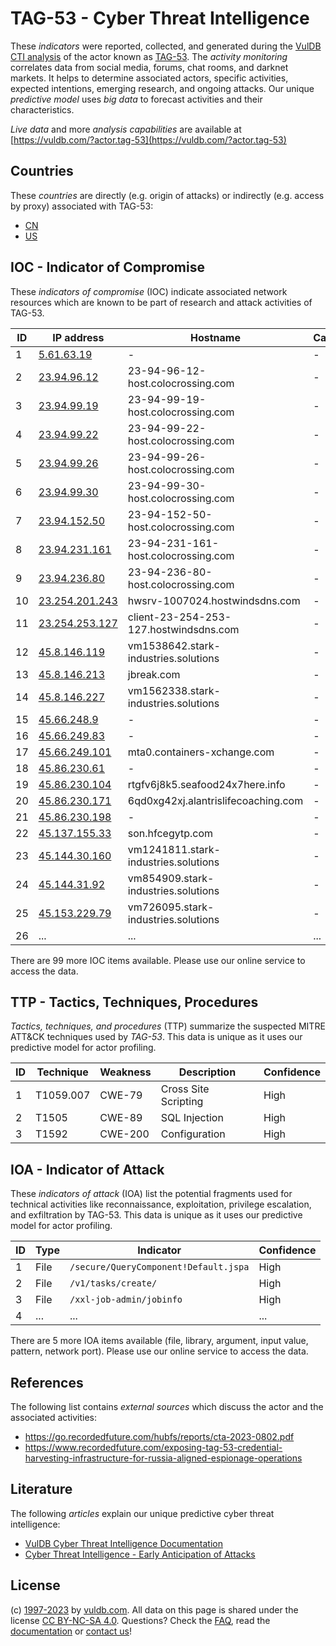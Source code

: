 # TAG-53 - Cyber Threat Intelligence

These _indicators_ were reported, collected, and generated during the [VulDB CTI analysis](https://vuldb.com/?kb.cti) of the actor known as [TAG-53](https://vuldb.com/?actor.tag-53). The _activity monitoring_ correlates data from social media, forums, chat rooms, and darknet markets. It helps to determine associated actors, specific activities, expected intentions, emerging research, and ongoing attacks. Our unique _predictive model_ uses _big data_ to forecast activities and their characteristics.

_Live data_ and more _analysis capabilities_ are available at [https://vuldb.com/?actor.tag-53](https://vuldb.com/?actor.tag-53)

## Countries

These _countries_ are directly (e.g. origin of attacks) or indirectly (e.g. access by proxy) associated with TAG-53:

* [CN](https://vuldb.com/?country.cn)
* [US](https://vuldb.com/?country.us)

## IOC - Indicator of Compromise

These _indicators of compromise_ (IOC) indicate associated network resources which are known to be part of research and attack activities of TAG-53.

ID | IP address | Hostname | Campaign | Confidence
-- | ---------- | -------- | -------- | ----------
1 | [5.61.63.19](https://vuldb.com/?ip.5.61.63.19) | - | - | High
2 | [23.94.96.12](https://vuldb.com/?ip.23.94.96.12) | 23-94-96-12-host.colocrossing.com | - | High
3 | [23.94.99.19](https://vuldb.com/?ip.23.94.99.19) | 23-94-99-19-host.colocrossing.com | - | High
4 | [23.94.99.22](https://vuldb.com/?ip.23.94.99.22) | 23-94-99-22-host.colocrossing.com | - | High
5 | [23.94.99.26](https://vuldb.com/?ip.23.94.99.26) | 23-94-99-26-host.colocrossing.com | - | High
6 | [23.94.99.30](https://vuldb.com/?ip.23.94.99.30) | 23-94-99-30-host.colocrossing.com | - | High
7 | [23.94.152.50](https://vuldb.com/?ip.23.94.152.50) | 23-94-152-50-host.colocrossing.com | - | High
8 | [23.94.231.161](https://vuldb.com/?ip.23.94.231.161) | 23-94-231-161-host.colocrossing.com | - | High
9 | [23.94.236.80](https://vuldb.com/?ip.23.94.236.80) | 23-94-236-80-host.colocrossing.com | - | High
10 | [23.254.201.243](https://vuldb.com/?ip.23.254.201.243) | hwsrv-1007024.hostwindsdns.com | - | High
11 | [23.254.253.127](https://vuldb.com/?ip.23.254.253.127) | client-23-254-253-127.hostwindsdns.com | - | High
12 | [45.8.146.119](https://vuldb.com/?ip.45.8.146.119) | vm1538642.stark-industries.solutions | - | High
13 | [45.8.146.213](https://vuldb.com/?ip.45.8.146.213) | jbreak.com | - | High
14 | [45.8.146.227](https://vuldb.com/?ip.45.8.146.227) | vm1562338.stark-industries.solutions | - | High
15 | [45.66.248.9](https://vuldb.com/?ip.45.66.248.9) | - | - | High
16 | [45.66.249.83](https://vuldb.com/?ip.45.66.249.83) | - | - | High
17 | [45.66.249.101](https://vuldb.com/?ip.45.66.249.101) | mta0.containers-xchange.com | - | High
18 | [45.86.230.61](https://vuldb.com/?ip.45.86.230.61) | - | - | High
19 | [45.86.230.104](https://vuldb.com/?ip.45.86.230.104) | rtgfv6j8k5.seafood24x7here.info | - | High
20 | [45.86.230.171](https://vuldb.com/?ip.45.86.230.171) | 6qd0xg42xj.alantrislifecoaching.com | - | High
21 | [45.86.230.198](https://vuldb.com/?ip.45.86.230.198) | - | - | High
22 | [45.137.155.33](https://vuldb.com/?ip.45.137.155.33) | son.hfcegytp.com | - | High
23 | [45.144.30.160](https://vuldb.com/?ip.45.144.30.160) | vm1241811.stark-industries.solutions | - | High
24 | [45.144.31.92](https://vuldb.com/?ip.45.144.31.92) | vm854909.stark-industries.solutions | - | High
25 | [45.153.229.79](https://vuldb.com/?ip.45.153.229.79) | vm726095.stark-industries.solutions | - | High
26 | ... | ... | ... | ...

There are 99 more IOC items available. Please use our online service to access the data.

## TTP - Tactics, Techniques, Procedures

_Tactics, techniques, and procedures_ (TTP) summarize the suspected MITRE ATT&CK techniques used by _TAG-53_. This data is unique as it uses our predictive model for actor profiling.

ID | Technique | Weakness | Description | Confidence
-- | --------- | -------- | ----------- | ----------
1 | T1059.007 | CWE-79 | Cross Site Scripting | High
2 | T1505 | CWE-89 | SQL Injection | High
3 | T1592 | CWE-200 | Configuration | High

## IOA - Indicator of Attack

These _indicators of attack_ (IOA) list the potential fragments used for technical activities like reconnaissance, exploitation, privilege escalation, and exfiltration by TAG-53. This data is unique as it uses our predictive model for actor profiling.

ID | Type | Indicator | Confidence
-- | ---- | --------- | ----------
1 | File | `/secure/QueryComponent!Default.jspa` | High
2 | File | `/v1/tasks/create/` | High
3 | File | `/xxl-job-admin/jobinfo` | High
4 | ... | ... | ...

There are 5 more IOA items available (file, library, argument, input value, pattern, network port). Please use our online service to access the data.

## References

The following list contains _external sources_ which discuss the actor and the associated activities:

* https://go.recordedfuture.com/hubfs/reports/cta-2023-0802.pdf
* https://www.recordedfuture.com/exposing-tag-53-credential-harvesting-infrastructure-for-russia-aligned-espionage-operations

## Literature

The following _articles_ explain our unique predictive cyber threat intelligence:

* [VulDB Cyber Threat Intelligence Documentation](https://vuldb.com/?kb.cti)
* [Cyber Threat Intelligence - Early Anticipation of Attacks](https://www.scip.ch/en/?labs.20201022)

## License

(c) [1997-2023](https://vuldb.com/?kb.changelog) by [vuldb.com](https://vuldb.com/?kb.about). All data on this page is shared under the license [CC BY-NC-SA 4.0](https://creativecommons.org/licenses/by-nc-sa/4.0/). Questions? Check the [FAQ](https://vuldb.com/?kb.faq), read the [documentation](https://vuldb.com/?kb) or [contact us](https://vuldb.com/?contact)!
